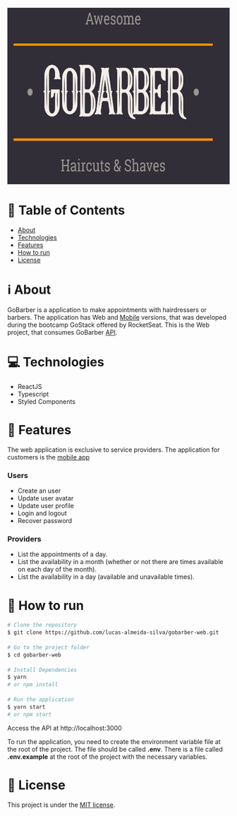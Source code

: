 <p align="center">
   <img src=".github/gobarber-logo.jpg" alt="GoBarber" width=700 height=400 />
</p>

# :page_with_curl: Table of Contents

* [About](#information_source-about)
* [Technologies](#computer-technologies)
* [Features](#rocket-features)
* [How to run](#seedling-how-to-run)
* [License](#pencil-license)

# :information_source: About

GoBarber is a application to make appointments with hairdressers or barbers. The application has Web and [Mobile](https://github.com/lucas-almeida-silva/gobarber-app) versions, that was developed during the bootcamp GoStack offered by RocketSeat. This is the Web project, that consumes GoBarber [API](https://github.com/lucas-almeida-silva/gobarber-api).

# :computer: Technologies

- ReactJS
- Typescript
- Styled Components

# :rocket: Features

The web application is exclusive to service providers. The application for customers is the [mobile app](https://github.com/lucas-almeida-silva/gobarber-app)

### Users

- Create an user
- Update user avatar
- Update user profile
- Login and logout
- Recover password

### Providers

- List the appointments of a day.
- List the availability in a month (whether or not there are times available on each day of the month).
- List the availability in a day (available and unavailable times).

# :seedling: How to run

```bash
# Clone the repository
$ git clone https://github.com/lucas-almeida-silva/gobarber-web.git

# Go to the project folder
$ cd gobarber-web

# Install Dependencies
$ yarn
# or npm install

# Run the application
$ yarn start
# or npm start
```
Access the API at http://localhost:3000

To run the application, you need to create the environment variable file at the root of the project. The file should be called **.env**. There is a file called **.env.example** at the root of the project with the necessary variables.

# :pencil: License

This project is under the [MIT license](LICENSE).
